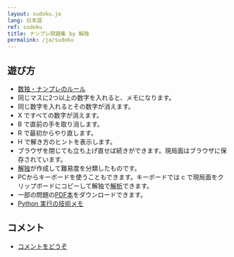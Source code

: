 ```yaml
---
layout: sudoku.ja
lang: 日本語
ref: sudoku
title: ナンプレ問題集 by 解独
permalink: /ja/sudoku
---
```


## 遊び方

- [数独・ナンプレのルール](./rule)
- 同じマスに2つ以上の数字を入れると、メモになります。
- 同じ数字を入れるとその数字が消えます。
- X ですべての数字が消えます。
- B で直前の手を取り消します。
- R で最初からやり直します。
- H で解き方のヒントを表示します。
- ブラウザを閉じても立ち上げ直せば続きができます。現局面はブラウザに保存されています。
- <a href="./">解独</a>が作成して難易度を分類したものです。
- PCからキーボードを使うこともできます。キーボードでは c で現局面をクリップボードにコピーして解独で[解析](specified)できます。
- 一部の問題の[PDF本](book)をダウンロードできます。
- [Python 実行の技術メモ](https://sekika.github.io/2022/08/19/sudoku/)

## コメント

- [コメントをどうぞ](https://github.com/sekika/kaidoku/discussions)
